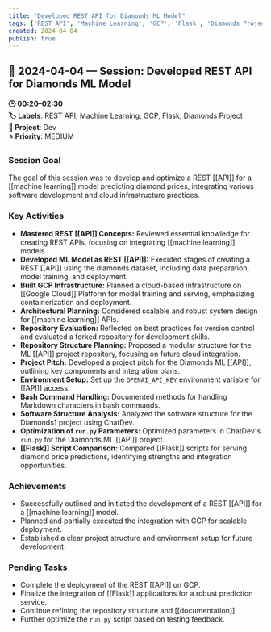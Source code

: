```yaml
---
title: "Developed REST API for Diamonds ML Model"
tags: ['REST API', 'Machine Learning', 'GCP', 'Flask', 'Diamonds Project']
created: 2024-04-04
publish: true
---
```


## 📅 2024-04-04 — Session: Developed REST API for Diamonds ML Model

**🕒 00:20–02:30**  
**🏷️ Labels**: REST API, Machine Learning, GCP, Flask, Diamonds Project  
**📂 Project**: Dev  
**⭐ Priority**: MEDIUM  


### Session Goal
The goal of this session was to develop and optimize a REST [[API]] for a [[machine learning]] model predicting diamond prices, integrating various software development and cloud infrastructure practices.

### Key Activities
- **Mastered REST [[API]] Concepts:** Reviewed essential knowledge for creating REST APIs, focusing on integrating [[machine learning]] models.
- **Developed ML Model as REST [[API]]:** Executed stages of creating a REST [[API]] using the diamonds dataset, including data preparation, model training, and deployment.
- **Built GCP Infrastructure:** Planned a cloud-based infrastructure on [[Google Cloud]] Platform for model training and serving, emphasizing containerization and deployment.
- **Architectural Planning:** Considered scalable and robust system design for [[machine learning]] APIs.
- **Repository Evaluation:** Reflected on best practices for version control and evaluated a forked repository for development skills.
- **Repository Structure Planning:** Proposed a modular structure for the ML [[API]] project repository, focusing on future cloud integration.
- **Project Pitch:** Developed a project pitch for the Diamonds ML [[API]], outlining key components and integration plans.
- **Environment Setup:** Set up the `OPENAI_API_KEY` environment variable for [[API]] access.
- **Bash Command Handling:** Documented methods for handling Markdown characters in bash commands.
- **Software Structure Analysis:** Analyzed the software structure for the Diamonds1 project using ChatDev.
- **Optimization of `run.py` Parameters:** Optimized parameters in ChatDev's `run.py` for the Diamonds ML [[API]] project.
- **[[Flask]] Script Comparison:** Compared [[Flask]] scripts for serving diamond price predictions, identifying strengths and integration opportunities.

### Achievements
- Successfully outlined and initiated the development of a REST [[API]] for a [[machine learning]] model.
- Planned and partially executed the integration with GCP for scalable deployment.
- Established a clear project structure and environment setup for future development.

### Pending Tasks
- Complete the deployment of the REST [[API]] on GCP.
- Finalize the integration of [[Flask]] applications for a robust prediction service.
- Continue refining the repository structure and [[documentation]].
- Further optimize the `run.py` script based on testing feedback.
